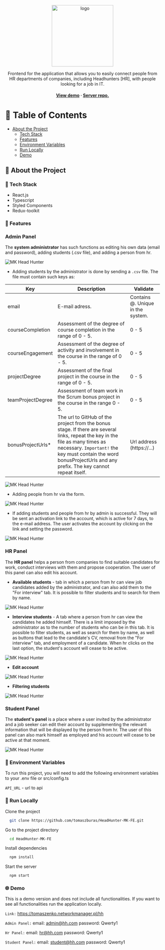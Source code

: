 <div align="center">
  <img src="https://i.imgur.com/nYV30Ba.png" alt="logo" width="200" height="auto" />
<p>
    Frontend for the application that allows you to easily connect people from HR departments of companies, including Headhunters [HR], with people looking for a job in IT.
  </p>

<h4>
    <a href="https://tomaszenko.networkmanager.pl/hh">View demo</a>
    <span> · </span>
    <a href="https://github.com/Simoon234/HeadHunter-MK-BE">Server repo.</a>
  </h4>
</div>

<!-- Table of Contents -->
# :notebook_with_decorative_cover: Table of Contents

- [About the Project](#star2-about-the-project)
    * [Tech Stack](#space_invader-tech-stack)
    * [Features](#dart-features)
    * [Environment Variables](#key-environment-variables)
    * [Run Locally](#running-run-locally)
    * [Demo](#globe_with_meridians-demo)

<!-- About the Project -->
## :star2: About the Project


<!-- TechStack -->
### :space_invader: Tech Stack

- React.js
- Typescript
- Styled Components
- Redux-toolkit

<!-- Features -->
### :dart: Features

### Admin Panel
The **system administrator** has such functions as editing his own data (email and password), adding students (.csv file), and adding a person from hr. 

<img src="https://i.imgur.com/8hYsppM.jpg" alt="MK Head Hunter" />
  
- Adding students by the administrator is done by sending a `.csv` file. The file must contain such keys as:

| Key               | Description                                                                           | Validate                          |
|-------------------|---------------------------------------------------------------------------------------|-----------------------------------|
| email             | E-mail adress.                                                                        | Contains @. Unique in the system. |
| courseCompletion  | Assessment of the degree of course completion in the range of 0 - 5.                  | 0 - 5                             |
| courseEngagement  | Assessment of the degree of activity and involvement in the course in the range of 0 - 5. | 0 - 5                             |
| projectDegree     | Assessment of the final project in the course in the range of 0 - 5.                     | 0 - 5                             |
| teamProjectDegree | Assessment of team work in the Scrum bonus project in the course in the range 0 - 5.  | 0 - 5                             |
| bonusProjectUrls* | The url to GitHub of the project from the bonus stage. If there are several links, repeat the key in the file as many times as necessary. `Important!` the key must contain the word bonusProjectUrls and any prefix. The key cannot repeat itself.                        | Url address (https://...)         |
<img src="https://i.imgur.com/b59FJBs.jpg" alt="MK Head Hunter" />

- Adding people from hr via the form.

<img src="https://i.imgur.com/sAZXn3x.jpg" alt="MK Head Hunter" />

- If adding students and people from hr by admin is successful. They will be sent an activation link to the account, which is active for 7 days, to the e-mail address. The user activates the account by clicking on the link and setting the password.

<img src="https://i.imgur.com/gDu3Qhm.jpg" alt="MK Head Hunter" />

### HR Panel
The **HR panel** helps a person from companies to find suitable candidates for work, conduct interviews with them and propose cooperation. The user of this panel can also edit his account.

- **Available students** - tab in which a person from hr can view job candidates added by the administrator, and can also add them to the "For interview" tab. It is possible to filter students and to search for them by name.

<img src="https://i.imgur.com/awuf1M6.jpg" alt="MK Head Hunter" />

- **Interview students** - A tab where a person from hr can view the candidates he added himself. There is a limit imposed by the administrator as to the number of students who can be in this tab. It is possible to filter students, as well as search for them by name, as well as buttons that lead to the candidate's CV, removal from the "For interview" tab, and employment of a candidate. When hr clicks on the last option, the student's account will cease to be active.

<img src="https://i.imgur.com/8wMyTmO.jpg" alt="MK Head Hunter" />

- **Edit account**

<img src="https://i.imgur.com/r6DnvHk.jpg" alt="MK Head Hunter" />

- **Filtering students**

<img src="https://i.imgur.com/bGPBdcG.jpg" alt="MK Head Hunter" />

### Student Panel
The **student's panel** is a place where a user invited by the administrator and a job seeker can edit their account by supplementing the relevant information that will be displayed by the person from hr. The user of this panel can also mark himself as employed and his account will cease to be active at that moment.

<img src="https://i.imgur.com/NlrF51h.jpg" alt="MK Head Hunter" />

<!-- Env Variables -->
### :key: Environment Variables

To run this project, you will need to add the following environment variables to your .env file or src/config.ts

`API_URL` - url to api

<!-- Run Locally -->
### :running: Run Locally

Clone the project

```bash
  git clone https://github.com/tomaszburas/HeadHunter-MK-FE.git
```

Go to the project directory

```bash
  cd HeadHunter-MK-FE
```

Install dependencies

```bash
  npm install
```

Start the server

```bash
  npm start
```

<!-- Demo -->
### :globe_with_meridians: Demo

This is a demo version and does not include all functionalities. If you want to see all functionalities run the application locally.

`Link:`
<https://tomaszenko.networkmanager.pl/hh>

`Admin Panel:` email: admin@hh.com password: Qwerty1

`Hr Panel:` email: hr@hh.com password: Qwerty1

`Student Panel:` email: student@hh.com password: Qwerty1




